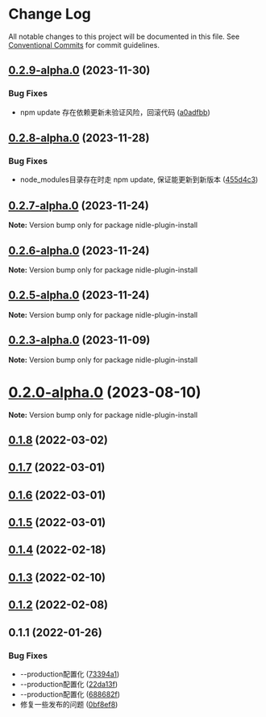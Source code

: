 # Change Log

All notable changes to this project will be documented in this file.
See [Conventional Commits](https://conventionalcommits.org) for commit guidelines.

## [0.2.9-alpha.0](https://github.com/yanuoda/nidle/compare/v0.2.8-alpha.0...v0.2.9-alpha.0) (2023-11-30)


### Bug Fixes

* npm update 存在依赖更新未验证风险，回滚代码 ([a0adfbb](https://github.com/yanuoda/nidle/commit/a0adfbb1bca3b5222579546d8d8c7ee4a39056eb))





## [0.2.8-alpha.0](https://github.com/yanuoda/nidle/compare/v0.2.7-alpha.0...v0.2.8-alpha.0) (2023-11-28)


### Bug Fixes

* node_modules目录存在时走 npm update, 保证能更新到新版本 ([455d4c3](https://github.com/yanuoda/nidle/commit/455d4c3ba6ed9d03d4d68ef0a97b5f6ccca6311a))





## [0.2.7-alpha.0](https://github.com/yanuoda/nidle/compare/v0.2.6-alpha.0...v0.2.7-alpha.0) (2023-11-24)

**Note:** Version bump only for package nidle-plugin-install





## [0.2.6-alpha.0](https://github.com/yanuoda/nidle/compare/v0.2.5-alpha.0...v0.2.6-alpha.0) (2023-11-24)

**Note:** Version bump only for package nidle-plugin-install





## [0.2.5-alpha.0](https://github.com/yanuoda/nidle/compare/v0.2.4-alpha.0...v0.2.5-alpha.0) (2023-11-24)

**Note:** Version bump only for package nidle-plugin-install





## [0.2.3-alpha.0](https://github.com/yanuoda/nidle/compare/v0.2.2-alpha.0...v0.2.3-alpha.0) (2023-11-09)

**Note:** Version bump only for package nidle-plugin-install





# [0.2.0-alpha.0](https://github.com/yanuoda/nidle/compare/v0.1.8...v0.2.0-alpha.0) (2023-08-10)

**Note:** Version bump only for package nidle-plugin-install





## [0.1.8](https://github.com/yanuoda/nidle/compare/v0.1.7...v0.1.8) (2022-03-02)



## [0.1.7](https://github.com/yanuoda/nidle/compare/v0.1.6...v0.1.7) (2022-03-01)



## [0.1.6](https://github.com/yanuoda/nidle/compare/v0.1.5...v0.1.6) (2022-03-01)



## [0.1.5](https://github.com/yanuoda/nidle/compare/v0.1.4...v0.1.5) (2022-03-01)



## [0.1.4](https://github.com/yanuoda/nidle/compare/v0.1.3...v0.1.4) (2022-02-18)



## [0.1.3](https://github.com/yanuoda/nidle/compare/v0.1.2...v0.1.3) (2022-02-10)



## [0.1.2](https://github.com/yanuoda/nidle/compare/v0.1.1...v0.1.2) (2022-02-08)



## 0.1.1 (2022-01-26)


### Bug Fixes

* --production配置化 ([73394a1](https://github.com/yanuoda/nidle/commit/73394a181bd8f2e153433679f1e21af7ef82b533))
* --production配置化 ([22da13f](https://github.com/yanuoda/nidle/commit/22da13f1d9b0ad835763c970af9c5bc97a0b9b95))
* --production配置化 ([688682f](https://github.com/yanuoda/nidle/commit/688682f0b9cd35bd9ec8fb5c4a9bf5ac39cbc9a6))
* 修复一些发布的问题 ([0bf8ef8](https://github.com/yanuoda/nidle/commit/0bf8ef8b15bfd7c8e2bbac7eaf1c8506356c74ab))
